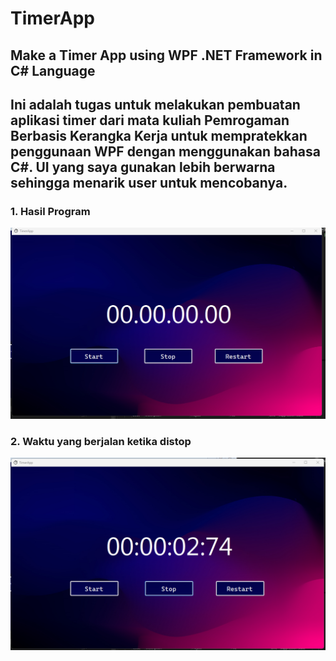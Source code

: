 # TimerApp
## Make a Timer App using WPF .NET Framework in C# Language

## Ini adalah tugas untuk melakukan pembuatan aplikasi timer  dari mata kuliah Pemrogaman Berbasis Kerangka Kerja untuk mempratekkan penggunaan WPF dengan menggunakan bahasa C#. UI yang saya gunakan lebih berwarna sehingga menarik user untuk mencobanya.


### 1. Hasil Program
![First](Img/opening.png)

### 2. Waktu yang berjalan ketika distop
![First](img/stop.png)

